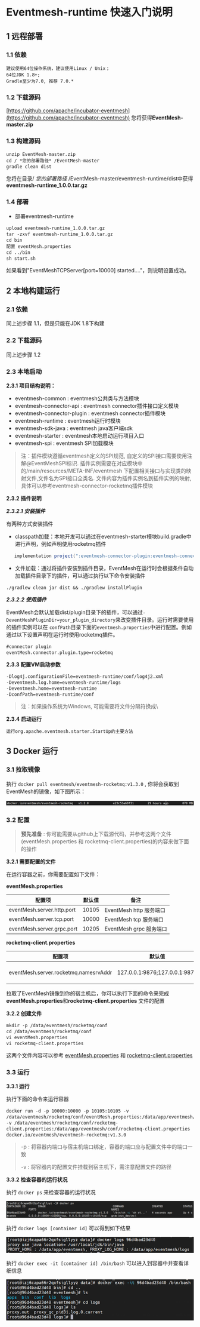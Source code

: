 # Eventmesh-runtime 快速入门说明

## 1 远程部署

### 1.1 依赖

```
建议使用64位操作系统，建议使用Linux / Unix；
64位JDK 1.8+;
Gradle至少为7.0, 推荐 7.0.*
```

### 1.2 下载源码

[https://github.com/apache/incubator-eventmesh](https://github.com/apache/incubator-eventmesh)
您将获得**EventMesh-master.zip**

### 1.3 构建源码

```$ xslt
unzip EventMesh-master.zip
cd / *您的部署路径* /EventMesh-master
gradle clean dist
```

您将在目录/ *您的部署路径* /EventMesh-master/eventmesh-runtime/dist中获得**eventmesh-runtime_1.0.0.tar.gz**

### 1.4 部署

- 部署eventmesh-runtime

```$ xslt
upload eventmesh-runtime_1.0.0.tar.gz
tar -zxvf eventmesh-runtime_1.0.0.tar.gz
cd bin
配置 eventMesh.properties
cd ../bin
sh start.sh
```

如果看到"EventMeshTCPServer[port=10000] started...."，则说明设置成功。

## 2 本地构建运行

### 2.1 依赖

同上述步骤 1.1，但是只能在JDK 1.8下构建

### 2.2 下载源码

同上述步骤 1.2

### 2.3 本地启动

**2.3.1 项目结构说明：**


- eventmesh-common : eventmesh公共类与方法模块
- eventmesh-connector-api : eventmesh connector插件接口定义模块
- eventmesh-connector-plugin : eventmesh connector插件模块
- eventmesh-runtime : eventmesh运行时模块
- eventmesh-sdk-java : eventmesh java客户端sdk
- eventmesh-starter : eventmesh本地启动运行项目入口
- eventmesh-spi : eventmesh SPI加载模块

> 注：插件模块遵循eventmesh定义的SPI规范, 自定义的SPI接口需要使用注解@EventMeshSPI标识.
> 插件实例需要在对应模块中的/main/resources/META-INF/eventmesh 下配置相关接口与实现类的映射文件,文件名为SPI接口全类名.
> 文件内容为插件实例名到插件实例的映射, 具体可以参考eventmesh-connector-rocketmq插件模块

**2.3.2 插件说明**

***2.3.2.1 安装插件***

有两种方式安装插件

- classpath加载：本地开发可以通过在eventmesh-starter模块build.gradle中进行声明，例如声明使用rocketmq插件

```gradle
   implementation project(":eventmesh-connector-plugin:eventmesh-connector-rocketmq")
```

- 文件加载：通过将插件安装到插件目录，EventMesh在运行时会根据条件自动加载插件目录下的插件，可以通过执行以下命令安装插件

```shell
./gradlew clean jar dist && ./gradlew installPlugin
```

***2.3.2.2 使用插件***

EventMesh会默认加载dist/plugin目录下的插件，可以通过`-DeventMeshPluginDir=your_plugin_directory`来改变插件目录。运行时需要使用的插件实例可以在
`confPath`目录下面的`eventmesh.properties`中进行配置。例如通过以下设置声明在运行时使用rocketmq插件。

```properties
#connector plugin
eventMesh.connector.plugin.type=rocketmq
```

**2.3.3 配置VM启动参数**

```properties
-Dlog4j.configurationFile=eventmesh-runtime/conf/log4j2.xml
-Deventmesh.log.home=eventmesh-runtime/logs
-Deventmesh.home=eventmesh-runtime
-DconfPath=eventmesh-runtime/conf
```

> 注：如果操作系统为Windows, 可能需要将文件分隔符换成\

**2.3.4 启动运行**

```
运行org.apache.eventmesh.starter.StartUp的主要方法
```

## 3 Docker 运行

### 3.1 拉取镜像

执行 `docker pull eventmesh/eventmesh-rocketmq:v1.3.0` , 你将会获取到EventMesh的镜像，如下图所示：

![image-20210309155255510](../../images/docker/docker-image.png)

### 3.2 配置

> **预先准备** : 你可能需要从github上下载源代码，并参考这两个文件(eventMesh.properties 和 rocketmq-client.properties)的内容来做下面的操作

**3.2.1 需要配置的文件**

在运行容器之前，你需要配置如下文件：

**eventMesh.properties**

| 配置项                 | 默认值 | 备注                    |
| ---------------------- | ------ | ----------------------- |
| eventMesh.server.http.port | 10105  | EventMesh http 服务端口 |
| eventMesh.server.tcp.port  | 10000  | EventMesh tcp 服务端口  |
| eventMesh.server.grpc.port  | 10205  | EventMesh grpc 服务端口  |

**rocketmq-client.properties**

| 配置项                            | 默认值                        | 备注                  |
| --------------------------------- | ----------------------------- | --------------------- |
| eventMesh.server.rocketmq.namesrvAddr | 127.0.0.1:9876;127.0.0.1:9876 | RocketMQ namesrv 地址 |

拉取了EventMesh镜像到你的宿主机后，你可以执行下面的命令来完成**eventMesh.properties**和**rocketmq-client.properties** 文件的配置

**3.2.2 创建文件**

```shell
mkdir -p /data/eventmesh/rocketmq/conf
cd /data/eventmesh/rocketmq/conf
vi eventMesh.properties
vi rocketmq-client.properties
```

这两个文件内容可以参考 [eventMesh.properties](https://github.com/apache/incubator-eventmesh/blob/develop/eventmesh-runtime/conf/eventMesh.properties)
和 [rocketmq-client.properties](https://github.com/apache/incubator-eventmesh/blob/develop/eventmesh-runtime/conf/rocketmq-client.properties)

### 3.3 运行

**3.3.1 运行**

执行下面的命令来运行容器

```shell
docker run -d -p 10000:10000 -p 10105:10105 -v /data/eventmesh/rocketmq/conf/eventMesh.properties:/data/app/eventmesh/conf/eventMesh.properties -v /data/eventmesh/rocketmq/conf/rocketmq-client.properties:/data/app/eventmesh/conf/rocketmq-client.properties docker.io/eventmesh/eventmesh-rocketmq:v1.3.0
```

> -p : 将容器内端口与宿主机端口绑定，容器的端口应与配置文件中的端口一致
>
> -v : 将容器内的配置文件挂载到宿主机下，需注意配置文件的路径

**3.3.2 检查容器的运行状况**

执行 `docker ps` 来检查容器的运行状况

![image-docker-ps](../../images/docker/docker-ps.png)

执行 `docker logs [container id]` 可以得到如下结果

![image-docker-logs](../../images/docker/docker-logs.png)

执行 `docker exec -it [container id] /bin/bash` 可以进入到容器中并查看详细信息

![image-docker-exec](../../images/docker/docker-exec.png)

